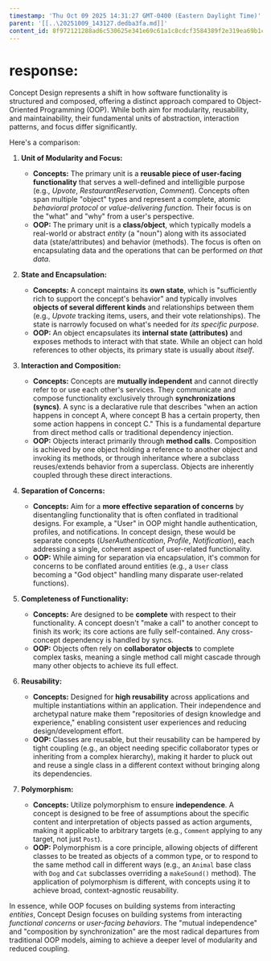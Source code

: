 ```yaml
---
timestamp: 'Thu Oct 09 2025 14:31:27 GMT-0400 (Eastern Daylight Time)'
parent: '[[..\20251009_143127.dedba3fa.md]]'
content_id: 8f972121288ad6c530625e341e69c61a1c8cdcf3584389f2e319ea69b1c35ba2
---
```


# response:

Concept Design represents a shift in how software functionality is structured and composed, offering a distinct approach compared to Object-Oriented Programming (OOP). While both aim for modularity, reusability, and maintainability, their fundamental units of abstraction, interaction patterns, and focus differ significantly.

Here's a comparison:

1. **Unit of Modularity and Focus:**
   * **Concepts:** The primary unit is a **reusable piece of user-facing functionality** that serves a well-defined and intelligible purpose (e.g., *Upvote*, *RestaurantReservation*, *Comment*). Concepts often span multiple "object" types and represent a complete, atomic *behavioral protocol* or *value-delivering function*. Their focus is on the "what" and "why" from a user's perspective.
   * **OOP:** The primary unit is a **class/object**, which typically models a real-world or abstract *entity* (a "noun") along with its associated data (state/attributes) and behavior (methods). The focus is often on encapsulating data and the operations that can be performed *on that data*.

2. **State and Encapsulation:**
   * **Concepts:** A concept maintains its **own state**, which is "sufficiently rich to support the concept's behavior" and typically involves **objects of several different kinds** and relationships between them (e.g., *Upvote* tracking items, users, and their vote relationships). The state is narrowly focused on what's needed for *its specific purpose*.
   * **OOP:** An object encapsulates its **internal state (attributes)** and exposes methods to interact with that state. While an object can hold references to other objects, its primary state is usually about *itself*.

3. **Interaction and Composition:**
   * **Concepts:** Concepts are **mutually independent** and cannot directly refer to or use each other's services. They communicate and compose functionality exclusively through **synchronizations (syncs)**. A sync is a declarative rule that describes "when an action happens in concept A, where concept B has a certain property, then some action happens in concept C." This is a fundamental departure from direct method calls or traditional dependency injection.
   * **OOP:** Objects interact primarily through **method calls**. Composition is achieved by one object holding a reference to another object and invoking its methods, or through inheritance where a subclass reuses/extends behavior from a superclass. Objects are inherently coupled through these direct interactions.

4. **Separation of Concerns:**
   * **Concepts:** Aim for a **more effective separation of concerns** by disentangling functionality that is often conflated in traditional designs. For example, a "User" in OOP might handle authentication, profiles, and notifications. In concept design, these would be separate concepts (*UserAuthentication*, *Profile*, *Notification*), each addressing a single, coherent aspect of user-related functionality.
   * **OOP:** While aiming for separation via encapsulation, it's common for concerns to be conflated around entities (e.g., a `User` class becoming a "God object" handling many disparate user-related functions).

5. **Completeness of Functionality:**
   * **Concepts:** Are designed to be **complete** with respect to their functionality. A concept doesn't "make a call" to another concept to finish its work; its core actions are fully self-contained. Any cross-concept dependency is handled by syncs.
   * **OOP:** Objects often rely on **collaborator objects** to complete complex tasks, meaning a single method call might cascade through many other objects to achieve its full effect.

6. **Reusability:**
   * **Concepts:** Designed for **high reusability** across applications and multiple instantiations within an application. Their independence and archetypal nature make them "repositories of design knowledge and experience," enabling consistent user experiences and reducing design/development effort.
   * **OOP:** Classes are reusable, but their reusability can be hampered by tight coupling (e.g., an object needing specific collaborator types or inheriting from a complex hierarchy), making it harder to pluck out and reuse a single class in a different context without bringing along its dependencies.

7. **Polymorphism:**
   * **Concepts:** Utilize polymorphism to ensure **independence**. A concept is designed to be free of assumptions about the specific content and interpretation of objects passed as action arguments, making it applicable to arbitrary targets (e.g., `Comment` applying to any target, not just `Post`).
   * **OOP:** Polymorphism is a core principle, allowing objects of different classes to be treated as objects of a common type, or to respond to the same method call in different ways (e.g., an `Animal` base class with `Dog` and `Cat` subclasses overriding a `makeSound()` method). The application of polymorphism is different, with concepts using it to achieve broad, context-agnostic reusability.

In essence, while OOP focuses on building systems from interacting *entities*, Concept Design focuses on building systems from interacting *functional concerns* or *user-facing behaviors*. The "mutual independence" and "composition by synchronization" are the most radical departures from traditional OOP models, aiming to achieve a deeper level of modularity and reduced coupling.
